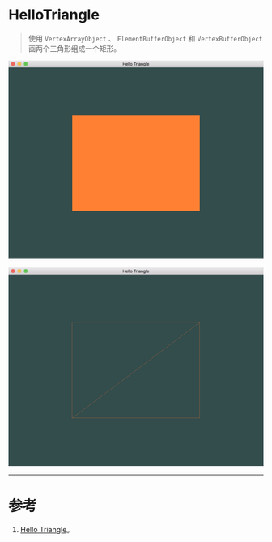 # HelloTriangle
> 使用 `VertexArrayObject` 、 `ElementBufferObject` 和 `VertexBufferObject` 画两个三角形组成一个矩形。

![HelloTriangle1.png](HelloTriangle1.png)

![HelloTriangle2.png](HelloTriangle2.png)


---


# 参考
1. [Hello Triangle](https://learnopengl.com/#!Getting-started/Hello-Triangle)。